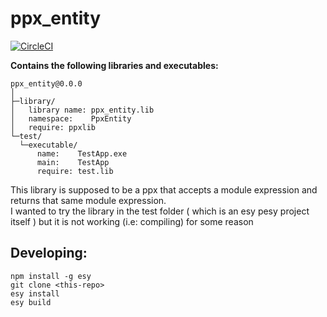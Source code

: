 # ppx_entity


[![CircleCI](https://circleci.com/gh/hamza0867/ppx_entity/tree/master.svg?style=svg)](https://circleci.com/gh/hamza0867/ppx_entity/tree/master)


**Contains the following libraries and executables:**

```
ppx_entity@0.0.0
│
├─library/
│   library name: ppx_entity.lib
│   namespace:    PpxEntity
│   require: ppxlib
└─test/
  └─executable/
      name:    TestApp.exe
      main:    TestApp
      require: test.lib

```

This library is supposed to be a ppx that accepts a module expression and returns that same module expression.  
I wanted to try the library in the test folder ( which is an esy pesy project itself ) but it is not working (i.e: compiling) for some reason

## Developing:

```
npm install -g esy
git clone <this-repo>
esy install
esy build
```
